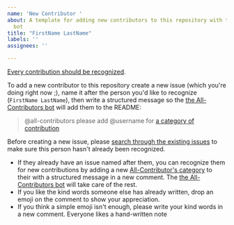 ```yaml
---
name: 'New Contributor '
about: A template for adding new contributors to this repository with the All Contributors
  bot
title: "FirstName LastName"
labels: ''
assignees: ''

---
```


[Every contribution should be recognized](https://github.com/all-contributors/all-contributors).  


To add a new contributor to this repository create a new issue (which you're doing right now ;), name it after the person you'd like to recognize (`FirstName LastName`), then write a structured message so the [the All-Contributors bot](https://allcontributors.org/docs/en/bot/usage) will add them to the README:

> @all-contributors please add @username for [a category of contribution](https://allcontributors.org/docs/en/emoji-key)



Before creating a new issue, please [search through the existing issues](https://github.com/HackYourFutureBelgium/contributors/issues) to make sure this person hasn't already been recognized.  
* If they already have an issue named after them, you can recognize them for new contributions by adding a new [All-Contributor's category](https://allcontributors.org/docs/en/emoji-key) to their with a structured message in a new comment. The [the All-Contributors bot](https://allcontributors.org/docs/en/bot/usage) will take care of the rest.    
* If you like the kind words someone else has already written, drop an emoji on the comment to show your appreciation.  
* If you think a simple emoji isn't enough, please write your kind words in a new comment. Everyone likes a hand-written note

